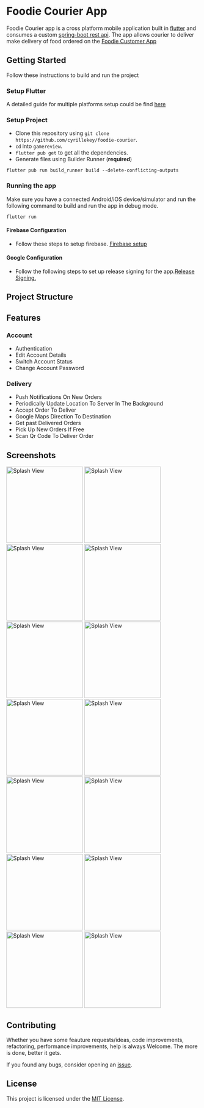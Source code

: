 # Foodie Courier App


Foodie Courier app is a cross platform mobile application built in [flutter](https://flutter.dev/) and consumes a custom [spring-boot rest api](https://github.com/cyrillekey/restaurant-backend). The app allows courier to deliver make delivery of food ordered on the [Foodie Customer App](https://github.com/cyrillekey/foodie-app)

## Getting Started

Follow these instructions to build and run the project

### Setup Flutter

A detailed guide for multiple platforms setup could be find [here](https://flutter.dev/docs/get-started/install/)

### Setup Project

- Clone this repository using `git clone https://github.com/cyrillekey/foodie-courier`.
- `cd` into `gamereview`.
- `flutter pub get` to get all the dependencies.
- Generate files using Builder Runner (**required**) 
```
flutter pub run build_runner build --delete-conflicting-outputs
```



### Running the app

Make sure you have a connected Android/iOS device/simulator and run the following command to build and run the app in debug mode.

`flutter run`

#### Firebase Configuration

- Follow these steps to setup firebase. [Firebase setup](https://firebase.google.com/docs/flutter/setup?platform=android)


#### Google Configuration
- Follow the following steps to set up release signing for the app.[Release Signing.](https://docs.flutter.dev/deployment/android)
## Project Structure


## Features

### Account

- Authentication
- Edit Account Details
- Switch Account Status
- Change Account Password

### Delivery
- Push Notifications On New Orders
- Periodically Update Location To Server In The Background
- Accept Order To Deliver
- Google Maps Direction To Destination
- Get past Delivered Orders
- Pick Up New Orders If Free
- Scan Qr Code To Deliver Order
## Screenshots

<p>
<img src="https://github.com/cyrillekey/foodie-courier/blob/master/flutter_01.png?raw=true" alt="Splash View" width="200">
<img src="https://github.com/cyrillekey/foodie-courier/blob/master/flutter_02.png?raw=true" alt="Splash View" width="200">
<img src="https://github.com/cyrillekey/foodie-courier/blob/master/flutter_03.png?raw=true" alt="Splash View" width="200">
<img src="https://github.com/cyrillekey/foodie-courier/blob/master/flutter_04.png?raw=true" alt="Splash View" width="200">
<img src="https://github.com/cyrillekey/foodie-courier/blob/master/flutter_05.png?raw=true" alt="Splash View" width="200">
<img src="https://github.com/cyrillekey/foodie-courier/blob/master/flutter_06.png?raw=true" alt="Splash View" width="200">
<img src="https://github.com/cyrillekey/foodie-courier/blob/master/flutter_07.png?raw=true" alt="Splash View" width="200">
<img src="https://github.com/cyrillekey/foodie-courier/blob/master/flutter_08.png?raw=true" alt="Splash View" width="200">
<img src="https://github.com/cyrillekey/foodie-courier/blob/master/flutter_09.png?raw=true" alt="Splash View" width="200">
<img src="https://github.com/cyrillekey/foodie-courier/blob/master/flutter_13.png?raw=true" alt="Splash View" width="200">
<img src="https://github.com/cyrillekey/foodie-courier/blob/master/flutter_14.png?raw=true" alt="Splash View" width="200">
<img src="https://github.com/cyrillekey/foodie-courier/blob/master/flutter_10.png?raw=true" alt="Splash View" width="200">
<img src="https://github.com/cyrillekey/foodie-courier/blob/master/flutter_11.png?raw=true" alt="Splash View" width="200">
<img src="https://github.com/cyrillekey/foodie-courier/blob/master/flutter_12.png?raw=true" alt="Splash View" width="200">

</p>



## Contributing

Whether you have some feauture requests/ideas, code improvements, refactoring, performance improvements, help is always Welcome. The more is done, better it gets.

If you found any bugs, consider opening an [issue](https://github.com/cyrillekey/foodie-courier/issues/new).

## License

This project is licensed under the [MIT License](LICENSE).
